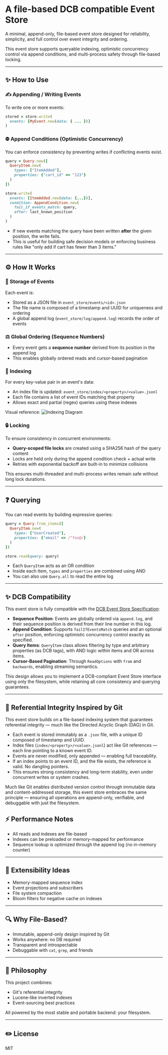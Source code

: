 # A file-based DCB compatible Event Store

A minimal, append-only, file-based event store designed for reliability, simplicity, and full control over event integrity and ordering.

This event store supports queryable indexing, optimistic concurrency control via append conditions, and multi-process safety through file-based locking.

---

## ✨ How to Use

### ✍️ Appending / Writing Events

To write one or more events:

```ruby
stored = store.write(
  events: [MyEvent.new(data: { ... })]
)
```

### ⛔ Append Conditions (Optimistic Concurrency)

You can enforce consistency by preventing writes if conflicting events exist.

```ruby
query = Query.new([
  QueryItem.new(
    types: ["ItemAdded"],
    properties: {"cart_id" => "123"}
  )
])

store.write(
  events: [ItemAdded.new(data: {...})],
  condition: AppendCondition.new(
    fail_if_events_match: query,
    after: last_known_position
  )
)
```

* If new events matching the query have been written **after** the given position, the write fails.
* This is useful for building safe decision models or enforcing business rules like "only add if cart has fewer than 3 items."

---

## ⚙️ How It Works

### 📂 Storage of Events

Each event is:

* Stored as a JSON file in `event_store/events/<id>.json`
* The file name is composed of a timestamp and UUID for uniqueness and ordering
* A global append log (`event_store/log/append.log`) records the order of events

### ⚖️ Global Ordering (Sequence Numbers)

* Every event gets a **sequence number** derived from its position in the append log
* This enables globally ordered reads and cursor-based pagination

### 🔎 Indexing

For every key-value pair in an event's data:

* An index file is updated: `event_store/index/<property>/<value>.jsonl`
* Each file contains a list of event IDs matching that property
* Allows exact and partial (regex) queries using these indexes

Visual reference:
![Indexing Diagram](./A_diagram_illustrates_a_file-based_indexing_system.png)

### 🔒 Locking

To ensure consistency in concurrent environments:

* **Query-scoped file locks** are created using a SHA256 hash of the query content
* Locks are held only during the append condition check + actual write
* Retries with exponential backoff are built-in to minimize collisions

This ensures multi-threaded and multi-process writes remain safe without long lock durations.

---

## ❓ Querying

You can read events by building expressive queries:

```ruby
query = Query.from_items([
  QueryItem.new(
    types: ["UserCreated"],
    properties: {"email" => /^foo@/}
  )
])

store.read(query: query)
```

* Each `QueryItem` acts as an OR condition
* Inside each item, `types` and `properties` are combined using AND
* You can also use `Query.all` to read the entire log

---

## ✨ DCB Compatibility

This event store is fully compatible with the [DCB Event Store Specification](https://dcb.events/specification/):

* **Sequence Position**: Events are globally ordered via `append.log`, and their sequence position is derived from their line number in this log.
* **Append Condition**: Supports `failIfEventsMatch` queries and an optional `after` position, enforcing optimistic concurrency control exactly as specified.
* **Query Items**: `QueryItem` class allows filtering by type and arbitrary properties (as DCB tags), with AND logic within items and OR across items.
* **Cursor-Based Pagination**: Through `ReadOptions` with `from` and `backwards`, enabling streaming semantics.

This design allows you to implement a DCB-compliant Event Store interface using only the filesystem, while retaining all core consistency and querying guarantees.

---

## 🧬 Referential Integrity Inspired by Git

This event store builds on a file-based indexing system that guarantees referential integrity — much like the Directed Acyclic Graph (DAG) in Git.

- Each event is stored immutably as a `.json` file, with a unique ID composed of timestamp and UUID.
- Index files (`index/<property>/<value>.jsonl`) act like Git references — each line pointing to a known event ID.
- Events are never modified, only appended — enabling full traceability.
- If an index points to an event ID, and the file exists, the reference is valid. No dangling pointers.
- This ensures strong consistency and long-term stability, even under concurrent writes or system crashes.

Much like Git enables distributed version control through immutable data and content-addressed storage, this event store embraces the same principle — ensuring all operations are append-only, verifiable, and debuggable with just the filesystem.

## ⚡ Performance Notes

* All reads and indexes are file-based
* Indexes can be preloaded or memory-mapped for performance
* Sequence lookup is optimized through the append log (no in-memory counter)

---

## 🔧 Extensibility Ideas

* Memory-mapped sequence index
* Event projections and subscribers
* File system compaction
* Bloom filters for negative cache on indexes

---

## 🔍 Why File-Based?

* Immutable, append-only design inspired by Git
* Works anywhere: no DB required
* Transparent and introspectable
* Debuggable with `cat`, `grep`, and friends

---

## 🚀 Philosophy

This project combines:

* Git's referential integrity
* Lucene-like inverted indexes
* Event-sourcing best practices

All powered by the most stable and portable backend: your filesystem.

---

## ✏️ License

MIT
